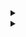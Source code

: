 <details> 
<summary></summary>
custom_markflo
  digraph G {
    size ="4,4";
    "Ingest Data" [shape=box];
    "Ingest Data" -> parse [weight=8];
    parse -> Cleanup;
    Cleanup -> Normalise;
    Normalise -> { process_miner; store};
    process_miner [label="Process Mining"];
    store [shape=box,style=filled,color=".7 .3 1.0", label="temp storage"];
  }
custom_markflo
</details>

<details> 
<summary></summary>
custom_markschema        
@startuml
  
class Events {
   CASE_ID : String
   ACTIVITY_ID : String
   APP_ID : Integer
}

class Cases {
   CASE_ID : String
   VARIANT_ID : String
}

class Variants {
   VARIANT_ID : String
   Graph : Seq[String]
}

class Sources {
   APP_ID : Integer
   APP_NAME : String
   APP_TYPE : Integer
}



Events <|-- Cases
Cases *-- Variants
Events o-- "4" Sources
@enduml
custom_markschema
</details>
